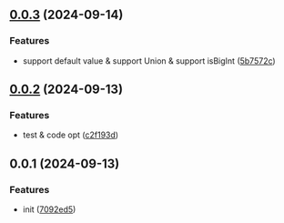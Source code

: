 ## [0.0.3](https://github.com/PengBoUESTC/type-to-value/compare/v0.0.2...v0.0.3) (2024-09-14)


### Features

* support default value & support Union & support isBigInt ([5b7572c](https://github.com/PengBoUESTC/type-to-value/commit/5b7572cd9dbebc502c302c233a1155f090276f34))



## [0.0.2](https://github.com/PengBoUESTC/type-to-value/compare/v0.0.1...v0.0.2) (2024-09-13)


### Features

* test & code opt ([c2f193d](https://github.com/PengBoUESTC/type-to-value/commit/c2f193d8b3c3e11107345d670f1d15c7fa268535))



## 0.0.1 (2024-09-13)


### Features

* init ([7092ed5](https://github.com/PengBoUESTC/type-to-value/commit/7092ed53ad75ec50cc5a083d882231df28819066))



